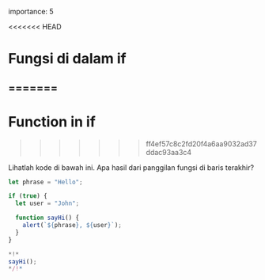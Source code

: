 importance: 5

<<<<<<< HEAD
# Fungsi di dalam if
=======
---
# Function in if
>>>>>>> ff4ef57c8c2fd20f4a6aa9032ad37ddac93aa3c4

Lihatlah kode di bawah ini. Apa hasil dari panggilan fungsi di baris terakhir?

```js run
let phrase = "Hello";

if (true) {
  let user = "John";

  function sayHi() {
    alert(`${phrase}, ${user}`);
  }
}

*!*
sayHi();
*/!*
```
